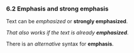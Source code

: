 ### 6.2 Emphasis and strong emphasis

Text can be *emphasized* or **strongly emphasized**.

*That also works if the text is already **emphasized***.

There is an _alternative_ syntax for __emphasis__.
